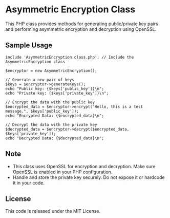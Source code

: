 # Asymmetric Encryption Class

This PHP class provides methods for generating public/private key pairs and performing asymmetric encryption and decryption using OpenSSL. 

## Sample Usage

```
include 'AsymmetricEncryption.class.php'; // Include the AsymmetricEncryption class

$encryptor = new AsymmetricEncryption();

// Generate a new pair of keys
$keys = $encryptor->generateKeys(); 
echo "Public key: {$keys['public_key']}\n";
echo "Private key: {$keys['private_key']}\n";

// Encrypt the data with the public key
$encrypted_data = $encryptor->encrypt("Hello, this is a test message.", $keys['public_key']); 
echo "Encrypted Data: {$encrypted_data}\n";

// Decrypt the data with the private key
$decrypted_data = $encryptor->decrypt($encrypted_data, $keys['private_key']);
echo "Decrypted Data: {$decrypted_data}\n";
```

## Note
* This class uses OpenSSL for encryption and decryption. Make sure OpenSSL is enabled in your PHP configuration.
* Handle and store the private key securely. Do not expose it or hardcode it in your code.

## License
This code is released under the MIT License.
